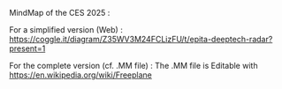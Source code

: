 MindMap of the CES 2025 :

For a simplified version (Web) :
https://coggle.it/diagram/Z35WV3M24FCLizFU/t/epita-deeptech-radar?present=1

For the complete version (cf. .MM file) :
The .MM file is Editable with
https://en.wikipedia.org/wiki/Freeplane
